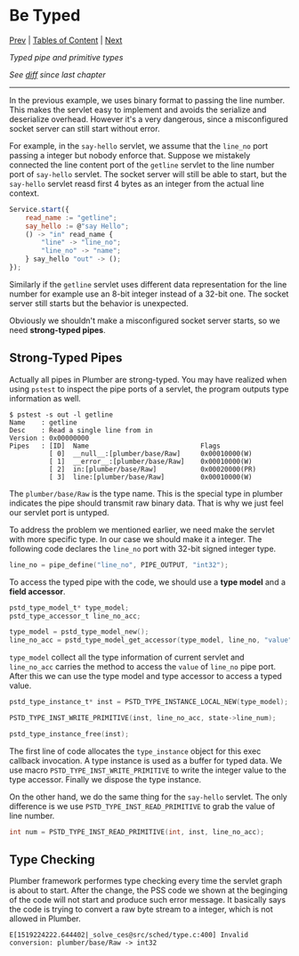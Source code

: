 # Be Typed

[Prev](https://github.com/38/plumber-tutorial/blob/7-be-stateful-src/README.md) | 
[Tables of Content](https://github.com/38/plumber-tutorial/blob/master/README.md) | 
[Next](https://github.com/38/plumber-tutorial/blob/9-structured-data/README.md)

*Typed pipe and primitive types*

*See [diff](https://github.com/38/plumber-tutorial/compare/7-be-stateful-src...8-be-typed-src) since last chapter*

---

In the previous example, we uses binary format to passing the line number. This makes the servlet easy to implement
and avoids the serialize and deserialize overhead. However it's a very dangerous, since a misconfigured socket server
can still start without error.

For example, in the `say-hello` servlet, we assume that the `line_no` port passing a integer but nobody enforce that.
Suppose we mistakely connected the line content port of the `getline` servlet to the line number port of `say-hello`
servlet. The socket server will still be able to start, but the `say-hello` servlet reasd first 4 bytes as an integer from the actual line context. 

```javascript
Service.start({
	read_name := "getline";
	say_hello := @"say Hello";
	() -> "in" read_name {
		"line" -> "line_no";
		"line_no" -> "name";
	} say_hello "out" -> ();
});
```


Similarly if the `getline` servlet uses different data representation for the line number
for example use an 8-bit integer instead of a 32-bit one. The socket server still starts but the behavior is unexpected.

Obviously we shouldn't make a misconfigured socket server starts, so we need **strong-typed pipes**.

## Strong-Typed Pipes

Actually all pipes in Plumber are strong-typed. You may have realized when using `pstest` to inspect the pipe ports
of a servlet, the program outputs type information as well.

```
$ pstest -s out -l getline 
Name    : getline
Desc    : Read a single line from in
Version : 0x00000000
Pipes   : [ID]	Name                            Flags
          [ 0]	__null__:[plumber/base/Raw]     0x00010000(W)
          [ 1]	__error__:[plumber/base/Raw]    0x00010000(W)
          [ 2]	in:[plumber/base/Raw]           0x00020000(PR)
          [ 3]	line:[plumber/base/Raw]         0x00010000(W)

```

The `plumber/base/Raw` is the type name. This is the special type in plumber indicates the pipe should
transmit raw binary data. That is why we just feel our servlet port is untyped. 

To address the problem we mentioned earlier, we need make the servlet with more specific type. In our case
we should make it a integer. The following code declares the `line_no` port with 32-bit signed integer type.

```C
line_no = pipe_define("line_no", PIPE_OUTPUT, "int32");
```

To access the typed pipe with the code, we should use a **type model** and a **field accessor**.

```C
pstd_type_model_t* type_model;
pstd_type_accessor_t line_no_acc;

type_model = pstd_type_model_new();
line_no_acc = pstd_type_model_get_accessor(type_model, line_no, "value");
```

`type_model` collect all the type information of current servlet and `line_no_acc` carries the method to access
the `value` of `line_no` pipe port. After this we can use the type model and type accessor to access a typed value.

```C
pstd_type_instance_t* inst = PSTD_TYPE_INSTANCE_LOCAL_NEW(type_model);

PSTD_TYPE_INST_WRITE_PRIMITIVE(inst, line_no_acc, state->line_num);

pstd_type_instance_free(inst);
```

The first line of code allocates the `type_instance` object for this exec callback invocation. 
A type instance is used as a buffer for typed data. We use macro `PSTD_TYPE_INST_WRITE_PRIMITIVE` to
write the integer value to the type accessor. Finally we dispose the type instance.

On the other hand, we do the same thing for the `say-hello` servlet. The only difference is we use 
`PSTD_TYPE_INST_READ_PRIMITIVE` to grab the value of line number.

```C
int num = PSTD_TYPE_INST_READ_PRIMITIVE(int, inst, line_no_acc);
```

## Type Checking

Plumber framework performes type checking every time the servlet graph is about to start.
After the change, the PSS code we shown at the beginging of the code will not start and produce such error message.
It basically says the code is trying to convert a raw byte stream to a integer, which is not allowed in Plumber.

```
E[1519224222.644402|_solve_ces@src/sched/type.c:400] Invalid conversion: plumber/base/Raw -> int32
```


